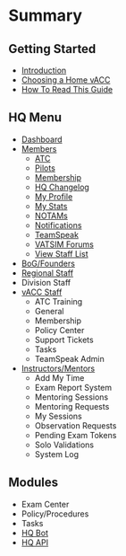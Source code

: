 # Summary

## Getting Started

* [Introduction](/README.md)
* [Choosing a Home vACC](choosing-a-home-vacc.md)
* [How To Read This Guide](how-to-read-this-guide.md)

## HQ Menu

* [Dashboard](dashboard.md)
* [Members](members.md)
  * [ATC](members/atc.md)
  * [Pilots](members/pilots.md)
  * [Membership](members/membership.md)
  * [HQ Changelog](members/hq-changelog.md)
  * [My Profile](members/my-profile.md)
  * [My Stats](members/my-stats.md)
  * [NOTAMs](members/notams.md)
  * [Notifications](members/notifications.md)
  * [TeamSpeak](members/teamspeak.md)
  * [VATSIM Forums](members/vatsim-forums.md)
  * [View Staff List](members/view-staff-list.md)
* [BoG/Founders](/bogfounders.md)
* [Regional Staff](/regional-staff.md)
* Division Staff
* [vACC Staff](vacc-staff.md)
  * ATC Training
  * General
  * Membership
  * Policy Center
  * Support Tickets
  * Tasks
  * TeamSpeak Admin
* [Instructors/Mentors](instructorsmentors.md)
  * Add My Time
  * Exam Report System
  * Mentoring Sessions
  * Mentoring Requests
  * My Sessions
  * Observation Requests
  * Pending Exam Tokens
  * Solo Validations
  * System Log

## Modules

* Exam Center
* Policy/Procedures
* Tasks
* [HQ Bot](/hq-bot.md)
* [HQ API](/hq-api.md)

